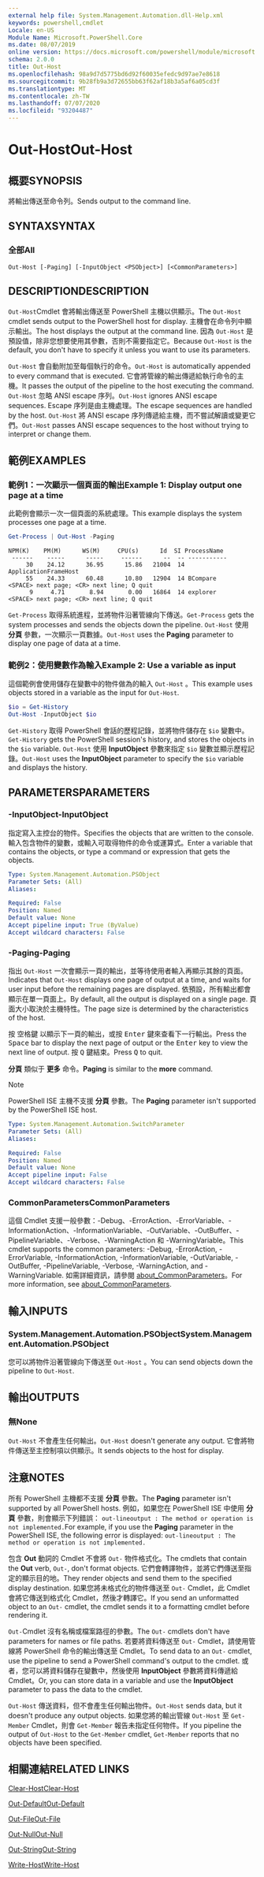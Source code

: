 ```yaml
---
external help file: System.Management.Automation.dll-Help.xml
keywords: powershell,cmdlet
Locale: en-US
Module Name: Microsoft.PowerShell.Core
ms.date: 08/07/2019
online version: https://docs.microsoft.com/powershell/module/microsoft.powershell.core/out-host?view=powershell-6&WT.mc_id=ps-gethelp
schema: 2.0.0
title: Out-Host
ms.openlocfilehash: 98a9d7d5775bd6d92f60035efedc9d97ae7e8618
ms.sourcegitcommit: 9b28fb9a3d72655bb63f62af18b3a5af6a05cd3f
ms.translationtype: MT
ms.contentlocale: zh-TW
ms.lasthandoff: 07/07/2020
ms.locfileid: "93204487"
---
```

# <span data-ttu-id="05fda-103">Out-Host</span><span class="sxs-lookup"><span data-stu-id="05fda-103">Out-Host</span></span>

## <span data-ttu-id="05fda-104">概要</span><span class="sxs-lookup"><span data-stu-id="05fda-104">SYNOPSIS</span></span>
<span data-ttu-id="05fda-105">將輸出傳送至命令列。</span><span class="sxs-lookup"><span data-stu-id="05fda-105">Sends output to the command line.</span></span>

## <span data-ttu-id="05fda-106">SYNTAX</span><span class="sxs-lookup"><span data-stu-id="05fda-106">SYNTAX</span></span>

### <span data-ttu-id="05fda-107">全部</span><span class="sxs-lookup"><span data-stu-id="05fda-107">All</span></span>

```
Out-Host [-Paging] [-InputObject <PSObject>] [<CommonParameters>]
```

## <span data-ttu-id="05fda-108">DESCRIPTION</span><span class="sxs-lookup"><span data-stu-id="05fda-108">DESCRIPTION</span></span>

<span data-ttu-id="05fda-109">`Out-Host`Cmdlet 會將輸出傳送至 PowerShell 主機以供顯示。</span><span class="sxs-lookup"><span data-stu-id="05fda-109">The `Out-Host` cmdlet sends output to the PowerShell host for display.</span></span> <span data-ttu-id="05fda-110">主機會在命令列中顯示輸出。</span><span class="sxs-lookup"><span data-stu-id="05fda-110">The host displays the output at the command line.</span></span> <span data-ttu-id="05fda-111">因為 `Out-Host` 是預設值，除非您想要使用其參數，否則不需要指定它。</span><span class="sxs-lookup"><span data-stu-id="05fda-111">Because `Out-Host` is the default, you don't have to specify it unless you want to use its parameters.</span></span>

<span data-ttu-id="05fda-112">`Out-Host` 會自動附加至每個執行的命令。</span><span class="sxs-lookup"><span data-stu-id="05fda-112">`Out-Host` is automatically appended to every command that is executed.</span></span> <span data-ttu-id="05fda-113">它會將管線的輸出傳遞給執行命令的主機。</span><span class="sxs-lookup"><span data-stu-id="05fda-113">It passes the output of the pipeline to the host executing the command.</span></span> <span data-ttu-id="05fda-114">`Out-Host` 忽略 ANSI escape 序列。</span><span class="sxs-lookup"><span data-stu-id="05fda-114">`Out-Host` ignores ANSI escape sequences.</span></span> <span data-ttu-id="05fda-115">Escape 序列是由主機處理。</span><span class="sxs-lookup"><span data-stu-id="05fda-115">The escape sequences are handled by the host.</span></span> <span data-ttu-id="05fda-116">`Out-Host` 將 ANSI escape 序列傳遞給主機，而不嘗試解讀或變更它們。</span><span class="sxs-lookup"><span data-stu-id="05fda-116">`Out-Host` passes ANSI escape sequences to the host without trying to interpret or change them.</span></span>

## <span data-ttu-id="05fda-117">範例</span><span class="sxs-lookup"><span data-stu-id="05fda-117">EXAMPLES</span></span>

### <span data-ttu-id="05fda-118">範例1：一次顯示一個頁面的輸出</span><span class="sxs-lookup"><span data-stu-id="05fda-118">Example 1: Display output one page at a time</span></span>

<span data-ttu-id="05fda-119">此範例會顯示一次一個頁面的系統處理。</span><span class="sxs-lookup"><span data-stu-id="05fda-119">This example displays the system processes one page at a time.</span></span>

```powershell
Get-Process | Out-Host -Paging
```

```Output
NPM(K)    PM(M)      WS(M)     CPU(s)      Id  SI ProcessName
 ------    -----      -----     ------      --  -- -----------
     30    24.12      36.95      15.86   21004  14 ApplicationFrameHost
     55    24.33      60.48      10.80   12904  14 BCompare
<SPACE> next page; <CR> next line; Q quit
      9     4.71       8.94       0.00   16864  14 explorer
<SPACE> next page; <CR> next line; Q quit
```

<span data-ttu-id="05fda-120">`Get-Process` 取得系統進程，並將物件沿著管線向下傳送。</span><span class="sxs-lookup"><span data-stu-id="05fda-120">`Get-Process` gets the system processes and sends the objects down the pipeline.</span></span> <span data-ttu-id="05fda-121">`Out-Host` 使用 **分頁** 參數，一次顯示一頁數據。</span><span class="sxs-lookup"><span data-stu-id="05fda-121">`Out-Host` uses the **Paging** parameter to display one page of data at a time.</span></span>

### <span data-ttu-id="05fda-122">範例2：使用變數作為輸入</span><span class="sxs-lookup"><span data-stu-id="05fda-122">Example 2: Use a variable as input</span></span>

<span data-ttu-id="05fda-123">這個範例會使用儲存在變數中的物件做為的輸入 `Out-Host` 。</span><span class="sxs-lookup"><span data-stu-id="05fda-123">This example uses objects stored in a variable as the input for `Out-Host`.</span></span>

```powershell
$io = Get-History
Out-Host -InputObject $io
```

<span data-ttu-id="05fda-124">`Get-History` 取得 PowerShell 會話的歷程記錄，並將物件儲存在 `$io` 變數中。</span><span class="sxs-lookup"><span data-stu-id="05fda-124">`Get-History` gets the PowerShell session's history, and stores the objects in the `$io` variable.</span></span>
<span data-ttu-id="05fda-125">`Out-Host` 使用 **InputObject** 參數來指定 `$io` 變數並顯示歷程記錄。</span><span class="sxs-lookup"><span data-stu-id="05fda-125">`Out-Host` uses the **InputObject** parameter to specify the `$io` variable and displays the history.</span></span>

## <span data-ttu-id="05fda-126">PARAMETERS</span><span class="sxs-lookup"><span data-stu-id="05fda-126">PARAMETERS</span></span>

### <span data-ttu-id="05fda-127">-InputObject</span><span class="sxs-lookup"><span data-stu-id="05fda-127">-InputObject</span></span>

<span data-ttu-id="05fda-128">指定寫入主控台的物件。</span><span class="sxs-lookup"><span data-stu-id="05fda-128">Specifies the objects that are written to the console.</span></span> <span data-ttu-id="05fda-129">輸入包含物件的變數，或輸入可取得物件的命令或運算式。</span><span class="sxs-lookup"><span data-stu-id="05fda-129">Enter a variable that contains the objects, or type a command or expression that gets the objects.</span></span>

```yaml
Type: System.Management.Automation.PSObject
Parameter Sets: (All)
Aliases:

Required: False
Position: Named
Default value: None
Accept pipeline input: True (ByValue)
Accept wildcard characters: False
```

### <span data-ttu-id="05fda-130">-Paging</span><span class="sxs-lookup"><span data-stu-id="05fda-130">-Paging</span></span>

<span data-ttu-id="05fda-131">指出 `Out-Host` 一次會顯示一頁的輸出，並等待使用者輸入再顯示其餘的頁面。</span><span class="sxs-lookup"><span data-stu-id="05fda-131">Indicates that `Out-Host` displays one page of output at a time, and waits for user input before the remaining pages are displayed.</span></span> <span data-ttu-id="05fda-132">依預設，所有輸出都會顯示在單一頁面上。</span><span class="sxs-lookup"><span data-stu-id="05fda-132">By default, all the output is displayed on a single page.</span></span> <span data-ttu-id="05fda-133">頁面大小取決於主機特性。</span><span class="sxs-lookup"><span data-stu-id="05fda-133">The page size is determined by the characteristics of the host.</span></span>

<span data-ttu-id="05fda-134">按 <kbd>空格鍵</kbd> 以顯示下一頁的輸出，或按 <kbd>Enter</kbd> 鍵來查看下一行輸出。</span><span class="sxs-lookup"><span data-stu-id="05fda-134">Press the <kbd>Space</kbd> bar to display the next page of output or the <kbd>Enter</kbd> key to view the next line of output.</span></span> <span data-ttu-id="05fda-135">按 <kbd>Q</kbd> 鍵結束。</span><span class="sxs-lookup"><span data-stu-id="05fda-135">Press <kbd>Q</kbd> to quit.</span></span>

<span data-ttu-id="05fda-136">**分頁** 類似于 **更多** 命令。</span><span class="sxs-lookup"><span data-stu-id="05fda-136">**Paging** is similar to the **more** command.</span></span>

> [!NOTE]
> <span data-ttu-id="05fda-137">PowerShell ISE 主機不支援 **分頁** 參數。</span><span class="sxs-lookup"><span data-stu-id="05fda-137">The **Paging** parameter isn't supported by the PowerShell ISE host.</span></span>

```yaml
Type: System.Management.Automation.SwitchParameter
Parameter Sets: (All)
Aliases:

Required: False
Position: Named
Default value: None
Accept pipeline input: False
Accept wildcard characters: False
```

### <span data-ttu-id="05fda-138">CommonParameters</span><span class="sxs-lookup"><span data-stu-id="05fda-138">CommonParameters</span></span>

<span data-ttu-id="05fda-139">這個 Cmdlet 支援一般參數：-Debug、-ErrorAction、-ErrorVariable、-InformationAction、-InformationVariable、-OutVariable、-OutBuffer、-PipelineVariable、-Verbose、-WarningAction 和 -WarningVariable。</span><span class="sxs-lookup"><span data-stu-id="05fda-139">This cmdlet supports the common parameters: -Debug, -ErrorAction, -ErrorVariable, -InformationAction, -InformationVariable, -OutVariable, -OutBuffer, -PipelineVariable, -Verbose, -WarningAction, and -WarningVariable.</span></span> <span data-ttu-id="05fda-140">如需詳細資訊，請參閱 [about_CommonParameters](https://go.microsoft.com/fwlink/?LinkID=113216)。</span><span class="sxs-lookup"><span data-stu-id="05fda-140">For more information, see [about_CommonParameters](https://go.microsoft.com/fwlink/?LinkID=113216).</span></span>

## <span data-ttu-id="05fda-141">輸入</span><span class="sxs-lookup"><span data-stu-id="05fda-141">INPUTS</span></span>

### <span data-ttu-id="05fda-142">System.Management.Automation.PSObject</span><span class="sxs-lookup"><span data-stu-id="05fda-142">System.Management.Automation.PSObject</span></span>

<span data-ttu-id="05fda-143">您可以將物件沿著管線向下傳送至 `Out-Host` 。</span><span class="sxs-lookup"><span data-stu-id="05fda-143">You can send objects down the pipeline to `Out-Host`.</span></span>

## <span data-ttu-id="05fda-144">輸出</span><span class="sxs-lookup"><span data-stu-id="05fda-144">OUTPUTS</span></span>

### <span data-ttu-id="05fda-145">無</span><span class="sxs-lookup"><span data-stu-id="05fda-145">None</span></span>

<span data-ttu-id="05fda-146">`Out-Host` 不會產生任何輸出。</span><span class="sxs-lookup"><span data-stu-id="05fda-146">`Out-Host` doesn't generate any output.</span></span> <span data-ttu-id="05fda-147">它會將物件傳送至主控制項以供顯示。</span><span class="sxs-lookup"><span data-stu-id="05fda-147">It sends objects to the host for display.</span></span>

## <span data-ttu-id="05fda-148">注意</span><span class="sxs-lookup"><span data-stu-id="05fda-148">NOTES</span></span>

<span data-ttu-id="05fda-149">所有 PowerShell 主機都不支援 **分頁** 參數。</span><span class="sxs-lookup"><span data-stu-id="05fda-149">The **Paging** parameter isn't supported by all PowerShell hosts.</span></span> <span data-ttu-id="05fda-150">例如，如果您在 PowerShell ISE 中使用 **分頁** 參數，則會顯示下列錯誤： `out-lineoutput : The method or operation is not implemented.`</span><span class="sxs-lookup"><span data-stu-id="05fda-150">For example, if you use the **Paging** parameter in the PowerShell ISE, the following error is displayed: `out-lineoutput : The method or operation is not implemented.`</span></span>

<span data-ttu-id="05fda-151">包含 **Out** 動詞的 Cmdlet 不會將 `Out-` 物件格式化。</span><span class="sxs-lookup"><span data-stu-id="05fda-151">The cmdlets that contain the **Out** verb, `Out-`, don't format objects.</span></span> <span data-ttu-id="05fda-152">它們會轉譯物件，並將它們傳送至指定的顯示目的地。</span><span class="sxs-lookup"><span data-stu-id="05fda-152">They render objects and send them to the specified display destination.</span></span> <span data-ttu-id="05fda-153">如果您將未格式化的物件傳送至 `Out-` Cmdlet，此 Cmdlet 會將它傳送到格式化 Cmdlet，然後才轉譯它。</span><span class="sxs-lookup"><span data-stu-id="05fda-153">If you send an unformatted object to an `Out-` cmdlet, the cmdlet sends it to a formatting cmdlet before rendering it.</span></span>

<span data-ttu-id="05fda-154">`Out-`Cmdlet 沒有名稱或檔案路徑的參數。</span><span class="sxs-lookup"><span data-stu-id="05fda-154">The `Out-` cmdlets don't have parameters for names or file paths.</span></span> <span data-ttu-id="05fda-155">若要將資料傳送至 `Out-` Cmdlet，請使用管線將 PowerShell 命令的輸出傳送至 Cmdlet。</span><span class="sxs-lookup"><span data-stu-id="05fda-155">To send data to an `Out-` cmdlet, use the pipeline to send a PowerShell command's output to the cmdlet.</span></span> <span data-ttu-id="05fda-156">或者，您可以將資料儲存在變數中，然後使用 **InputObject** 參數將資料傳遞給 Cmdlet。</span><span class="sxs-lookup"><span data-stu-id="05fda-156">Or, you can store data in a variable and use the **InputObject** parameter to pass the data to the cmdlet.</span></span>

<span data-ttu-id="05fda-157">`Out-Host` 傳送資料，但不會產生任何輸出物件。</span><span class="sxs-lookup"><span data-stu-id="05fda-157">`Out-Host` sends data, but it doesn't produce any output objects.</span></span> <span data-ttu-id="05fda-158">如果您將的輸出管線 `Out-Host` 至 `Get-Member` Cmdlet，則會 `Get-Member` 報告未指定任何物件。</span><span class="sxs-lookup"><span data-stu-id="05fda-158">If you pipeline the output of `Out-Host` to the `Get-Member` cmdlet, `Get-Member` reports that no objects have been specified.</span></span>

## <span data-ttu-id="05fda-159">相關連結</span><span class="sxs-lookup"><span data-stu-id="05fda-159">RELATED LINKS</span></span>

[<span data-ttu-id="05fda-160">Clear-Host</span><span class="sxs-lookup"><span data-stu-id="05fda-160">Clear-Host</span></span>](Clear-Host.md)

[<span data-ttu-id="05fda-161">Out-Default</span><span class="sxs-lookup"><span data-stu-id="05fda-161">Out-Default</span></span>](Out-Default.md)

[<span data-ttu-id="05fda-162">Out-File</span><span class="sxs-lookup"><span data-stu-id="05fda-162">Out-File</span></span>](../Microsoft.PowerShell.Utility/Out-File.md)

[<span data-ttu-id="05fda-163">Out-Null</span><span class="sxs-lookup"><span data-stu-id="05fda-163">Out-Null</span></span>](Out-Null.md)

[<span data-ttu-id="05fda-164">Out-String</span><span class="sxs-lookup"><span data-stu-id="05fda-164">Out-String</span></span>](../Microsoft.PowerShell.Utility/Out-String.md)

[<span data-ttu-id="05fda-165">Write-Host</span><span class="sxs-lookup"><span data-stu-id="05fda-165">Write-Host</span></span>](../Microsoft.PowerShell.Utility/Write-Host.md)
